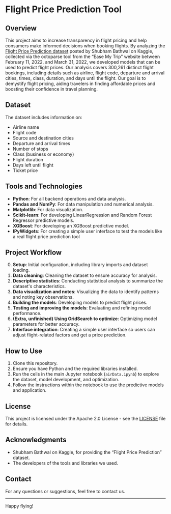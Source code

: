 # Flight Price Prediction Tool

## Overview
This project aims to increase transparency in flight pricing and help consumers make informed decisions when booking flights. By analyzing the [Flight Price Prediction dataset](https://www.kaggle.com/datasets/shubhambathwal/flight-price-prediction) posted by Shubham Bathwal on Kaggle, collected via the octoparse tool from the “Ease My Trip” website between February 11, 2022, and March 31, 2022, we developed models that can be used to predict flight prices. Our analysis covers 300,261 distinct flight bookings, including details such as airline, flight code, departure and arrival cities, times, class, duration, and days until the flight. Our goal is to demystify flight pricing, aiding travelers in finding affordable prices and boosting their confidence in travel planning.

## Dataset
The dataset includes information on:
- Airline name
- Flight code
- Source and destination cities
- Departure and arrival times
- Number of stops
- Class (business or economy)
- Flight duration
- Days left until flight
- Ticket price

## Tools and Technologies
- **Python**: For all backend operations and data analysis.
- **Pandas and NumPy**: For data manipulation and numerical analysis.
- **Matplotlib**: For data visualization.
- **Scikit-learn**: For developing LinearRegression and Random Forest Regressor predictive models.
- **XGBoost**: For developing an XGBoost predictive model.
- **IPyWidgets**: For creating a simple user interface to test the models like a real flight price prediction tool

## Project Workflow
0. **Setup**: Initial configuration, including library imports and dataset loading.
1. **Data cleaning**: Cleaning the dataset to ensure accuracy for analysis.
2. **Descriptive statistics**: Conducting statistical analysis to summarize the dataset's characteristics.
3. **Data visualization and notes**: Visualizing the data to identify patterns and noting key observations.
4. **Building the models**: Developing models to predict flight prices.
5. **Testing and improving the models**: Evaluating and refining model performance.
6. **(Extra, unfinished) Using GridSearch to optimize**: Optimizing model parameters for better accuracy.
7. **Interface integration**: Creating a simple user interface so users can adjust flight-related factors and get a price prediction.

## How to Use
1. Clone this repository.
2. Ensure you have Python and the required libraries installed.
3. Run the cells in the main Jupyter notebook (`airData.ipynb`) to explore the dataset, model development, and optimization.
4. Follow the instructions within the notebook to use the predictive models and application.

## License
This project is licensed under the Apache 2.0 License - see the [LICENSE](LICENSE) file for details.

## Acknowledgments
- Shubham Bathwal on Kaggle, for providing the “Flight Price Prediction” dataset.
- The developers of the tools and libraries we used.

## Contact
For any questions or suggestions, feel free to contact us.

---
Happy flying!
